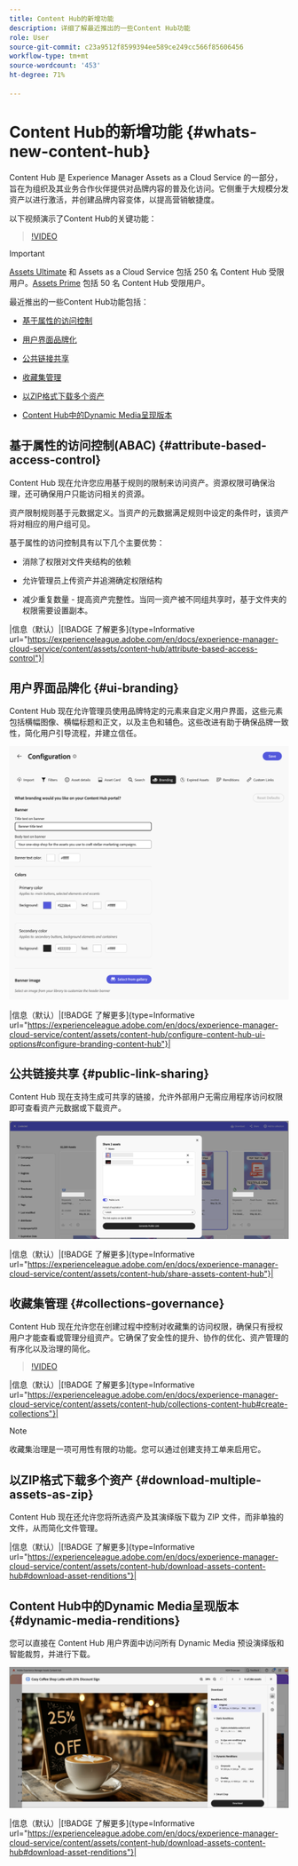 ```yaml
---
title: Content Hub的新增功能
description: 详细了解最近推出的一些Content Hub功能
role: User
source-git-commit: c23a9512f8599394ee589ce249cc566f85606456
workflow-type: tm+mt
source-wordcount: '453'
ht-degree: 71%

---
```


# Content Hub的新增功能 {#whats-new-content-hub}

Content Hub 是 Experience Manager Assets as a Cloud Service 的一部分，旨在为组织及其业务合作伙伴提供对品牌内容的普及化访问。它侧重于大规模分发资产以进行激活，并创建品牌内容变体，以提高营销敏捷度。

以下视频演示了Content Hub的关键功能：

>[!VIDEO](https://video.tv.adobe.com/v/3463712)

>[!IMPORTANT]
>
>[Assets Ultimate](/help/assets/assets-ultimate-overview.md) 和 Assets as a Cloud Service 包括 250 名 Content Hub 受限用户。[Assets Prime](/help/assets/assets-prime.md) 包括 50 名 Content Hub 受限用户。

最近推出的一些Content Hub功能包括：

* [基于属性的访问控制](#attribute-based-access-control)

* [用户界面品牌化](#ui-branding)

* [公共链接共享](#public-link-sharing)

* [收藏集管理](#collections-governance)

* [以ZIP格式下载多个资产](#download-multiple-assets-as-zip)

* [Content Hub中的Dynamic Media呈现版本](#dynamic-media-renditions)

## 基于属性的访问控制(ABAC) {#attribute-based-access-control}

Content Hub 现在允许您应用基于规则的限制来访问资产。资源权限可确保治理，还可确保用户只能访问相关的资源。

资产限制规则基于元数据定义。当资产的元数据满足规则中设定的条件时，该资产将对相应的用户组可见。

基于属性的访问控制具有以下几个主要优势：

* 消除了权限对文件夹结构的依赖

* 允许管理员上传资产并追溯确定权限结构

* 减少重复数量 - 提高资产完整性。当同一资产被不同组共享时，基于文件夹的权限需要设置副本。

|信息（默认）|[!BADGE 了解更多]{type=Informative url="https://experienceleague.adobe.com/en/docs/experience-manager-cloud-service/content/assets/content-hub/attribute-based-access-control"}|

## 用户界面品牌化 {#ui-branding}

Content Hub 现在允许管理员使用品牌特定的元素来自定义用户界面，这些元素包括横幅图像、横幅标题和正文，以及主色和辅色。这些改进有助于确保品牌一致性，简化用户引导流程，并建立信任。

![UI 品牌化](/help/assets/assets/content-hub-ui-branding.png)

|信息（默认）|[!BADGE 了解更多]{type=Informative url="https://experienceleague.adobe.com/en/docs/experience-manager-cloud-service/content/assets/content-hub/configure-content-hub-ui-options#configure-branding-content-hub"}|

## 公共链接共享 {#public-link-sharing}

Content Hub 现在支持生成可共享的链接，允许外部用户无需应用程序访问权限即可查看资产元数据或下载资产。

![UI 品牌化](/help/assets/assets/public-and-private-link.png)

|信息（默认）|[!BADGE 了解更多]{type=Informative url="https://experienceleague.adobe.com/en/docs/experience-manager-cloud-service/content/assets/content-hub/share-assets-content-hub"}|

## 收藏集管理 {#collections-governance}

Content Hub 现在允许您在创建过程中控制对收藏集的访问权限，确保只有授权用户才能查看或管理分组资产。它确保了安全性的提升、协作的优化、资产管理的有序化以及治理的简化。

>[!VIDEO](https://video.tv.adobe.com/v/3463336)

|信息（默认）|[!BADGE 了解更多]{type=Informative url="https://experienceleague.adobe.com/en/docs/experience-manager-cloud-service/content/assets/content-hub/collections-content-hub#create-collections"}|

>[!NOTE]
>
>收藏集治理是一项可用性有限的功能。您可以通过创建支持工单来启用它。

## 以ZIP格式下载多个资产 {#download-multiple-assets-as-zip}

Content Hub 现在还允许您将所选资产及其演绎版下载为 ZIP 文件，而非单独的文件，从而简化文件管理。

|信息（默认）|[!BADGE 了解更多]{type=Informative url="https://experienceleague.adobe.com/en/docs/experience-manager-cloud-service/content/assets/content-hub/download-assets-content-hub#download-asset-renditions"}|

## Content Hub中的Dynamic Media呈现版本 {#dynamic-media-renditions}

您可以直接在 Content Hub 用户界面中访问所有 Dynamic Media 预设演绎版和智能裁剪，并进行下载。

&#x200B;![Dynamic Media 演绎版](/help/assets/assets/dm-renditions-content-hub.png)

|信息（默认）|[!BADGE 了解更多]{type=Informative url="https://experienceleague.adobe.com/en/docs/experience-manager-cloud-service/content/assets/content-hub/download-assets-content-hub#download-asset-renditions"}|
